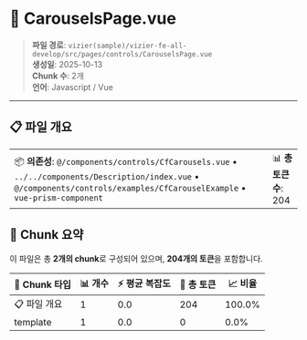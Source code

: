 # 📄 CarouselsPage.vue

> **파일 경로**: `vizier(sample)/vizier-fe-all-develop/src/pages/controls/CarouselsPage.vue`  
> **생성일**: 2025-10-13  
> **Chunk 수**: 2개  
> **언어**: Javascript / Vue
---


## 📋 파일 개요

| | |
|--|--|
| 📦 **의존성**: `@/components/controls/CfCarousels.vue` • `../../components/Description/index.vue` • `@/components/controls/examples/CfCarouselExample` • `vue-prism-component` | 📊 **총 토큰 수**: 204 |






## 🧩 Chunk 요약

이 파일은 총 **2개의 chunk**로 구성되어 있으며, **204개의 토큰**을 포함합니다.

| 🧩 Chunk 타입 | 📊 개수 | ⚡ 평균 복잡도 | 📝 총 토큰 | 📈 비율 |
|---------------|--------|-------------|----------|--------|
| 📋 파일 개요 | 1 | 0.0 | 204 | 100.0% |
| template | 1 | 0.0 | 0 | 0.0% |

